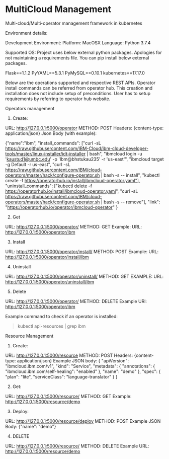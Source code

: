 # MultiCloud Management
Multi-cloud/Multi-operator management framework in kubernetes

Environment details:

Development Environment:
Platform: MacOSX
Language: Python 3.7.4

Supported OS:
Project uses below external python packages. Apologies for not maintaining a requirements file.
You can pip install below external packages.

Flask==1.1.2
PyYAML==5.3.1
PyMySQL==0.10.1
kubernetes==17.17.0

Below are the operations supported and respective REST APIs.
Operator install commands can be referred from operator hub.
This creation and installation does not include setup of preconditions. User has to setup requirements by referring to operator hub website.

Operators management

1. Create:

URL: http://127.0.0.1:5000/operator
METHOD: POST
Headers: {content-type: application/json}
Json Body (with example):

{"name":"ibm",
 "install_commands": ["curl -sL https://raw.githubusercontent.com/IBM-Cloud/ibm-cloud-developer-tools/master/linux-installer/idt-installer | bash",
              "ibmcloud login -u 'kaustud1@umbc.edu' -p 'Ibm@bhstukau235' -r 'us-east'", 
                      "ibmcloud target -g Default -r us-east", 
                      "curl -sL https://raw.githubusercontent.com/IBM/cloud-operators/master/hack/configure-operator.sh | bash -s -- install", "kubectl create -f https://operatorhub.io/install/ibmcloud-operator.yaml"],
 "uninstall_commands": ["kubectl delete -f https://operatorhub.io/install/ibmcloud-operator.yaml",
                        "curl -sL https://raw.githubusercontent.com/IBM/cloud-operators/master/hack/configure-operator.sh | bash -s -- remove"],
 "link": "https://operatorhub.io/operator/ibmcloud-operator"
}

2. Get

URL: http://127.0.0.1:5000/operator/<name>
METHOD: GET
Example: URL: http://127.0.0.1:5000/operator/ibm

3. Install

URL: http://127.0.0.1:5000/operator/install/<name>
METHOD: POST
Example: URL: http://127.0.0.1:5000/operator/install/ibm

4. Uninstall

URL: http://127.0.0.1:5000/operator/uninstall/<name>
METHOD: GET
EXAMPLE: URL: http://127.0.0.1:5000/operator/uninstall/ibm

5. Delete

URL: http://127.0.0.1:5000/operator/<name>
METHOD: DELETE
Example URl: http://127.0.0.1:5000/operator/ibm


Example command to check if an operator is installed:
> kubectl api-resources | grep ibm



Resource Management

1.  Create:

URL: http://127.0.0.1:5000/resource
METHOD: POST
Headers: {content-type: application/json}
Example JSON body:
{
  "apiVersion": "ibmcloud.ibm.com/v1",
  "kind": "Service",
  "metadata": {
    "annotations": {
      "ibmcloud.ibm.com/self-healing": "enabled"
    },
    "name": "demo"
  },
  "spec": {
    "plan": "lite",
    "serviceClass": "language-translator"
  }
}


2. Get:

URL: http://127.0.0.1:5000/resource/<name>
METHOD: GET
Example: http://127.0.0.1:5000/resource/demo

3. Deploy:

URL: http://127.0.0.1:5000/resource/deploy
METHOD: POST
Example JSON Body:
{"name": "demo"}

4. DELETE

URL: http://127.0.0.1:5000/resource/<name>
METHOD: DELETE
Example URL: http://127.0.0.1:5000/resource/demo
